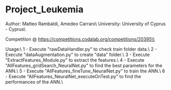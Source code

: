 # Project_Leukemia
Author: Matteo Rambaldi, Amedeo Carraro\\
University: University of Cyprus - Cyprus\\

Competition @ https://competitions.codalab.org/competitions/20395\\

Usage:\\
1 - Execute "rawDataHandler.py" to check train folder data.\\
2 - Execute "dataAugmentation.py" to create "data" folder.\\
3 - Execute "ExtractFeatures_Module.py" to extract the features.\\
4 - Execute "AllFeatures_gridSearch_NeuralNet.py" to find the best parameters for the ANN.\\
5 - Execute "AllFeatures_fineTune_NeuralNet.py" to train the ANN.\\
6 - Execute "AllFeatures_NeuralNet_executeOnTest.py" to find the performances of the ANN.\\

